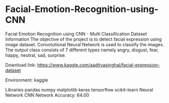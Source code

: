 # Facial-Emotion-Recognition-using-CNN
Facial Emotion Recognition using CNN - Multi Classification
Dataset Information
The objective of the project is to detect facial expression using image dataset. Convolutional Neural Network is used to classify the images. The output class consists of 7 different types namely angry, disgust, fear, happy, neutral, sad, surprise.

Download link: https://www.kaggle.com/aadityasinghal/facial-expression-dataset

Environment: kaggle

Libraries
pandas
numpy
matplotlib
keras
tensorflow
scikit-learn
Neural Network
CNN Network
Accuracy: 64.00
